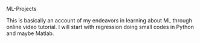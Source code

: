 ML-Projects

This is basically an account of my endeavors in learning about ML through online video tutorial.
I will start with regression doing small codes in Python and maybe Matlab.
